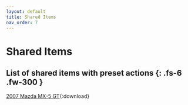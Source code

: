 ```yaml
---
layout: default
title: Shared Items
nav_order: 7
---
```


# Shared Items
List of shared items with preset actions
{: .fs-6 .fw-300 }
---

[2007 Mazda MX-5 GT](../assets/shared/Mazda_MX-5_GT_2007.json){:download}
